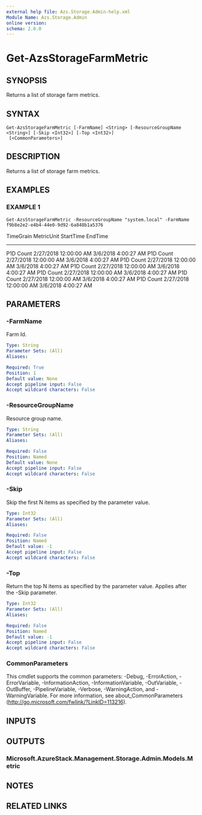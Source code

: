 ```yaml
---
external help file: Azs.Storage.Admin-help.xml
Module Name: Azs.Storage.Admin
online version:
schema: 2.0.0
---
```


# Get-AzsStorageFarmMetric

## SYNOPSIS
Returns a list of storage farm metrics.

## SYNTAX

```
Get-AzsStorageFarmMetric [-FarmName] <String> [-ResourceGroupName <String>] [-Skip <Int32>] [-Top <Int32>]
 [<CommonParameters>]
```

## DESCRIPTION
Returns a list of storage farm metrics.

## EXAMPLES

### EXAMPLE 1
```
Get-AzsStorageFarmMetric -ResourceGroupName "system.local" -FarmName f9b8e2e2-e4b4-44e0-9d92-6a848b1a5376
```

TimeGrain                      MetricUnit                     StartTime                      EndTime
---------                      ----------                     ---------                      -------
P1D                            Count                          2/27/2018 12:00:00 AM          3/6/2018 4:00:27 AM
P1D                            Count                          2/27/2018 12:00:00 AM          3/6/2018 4:00:27 AM
P1D                            Count                          2/27/2018 12:00:00 AM          3/6/2018 4:00:27 AM
P1D                            Count                          2/27/2018 12:00:00 AM          3/6/2018 4:00:27 AM
P1D                            Count                          2/27/2018 12:00:00 AM          3/6/2018 4:00:27 AM
P1D                            Count                          2/27/2018 12:00:00 AM          3/6/2018 4:00:27 AM
P1D                            Count                          2/27/2018 12:00:00 AM          3/6/2018 4:00:27 AM

## PARAMETERS

### -FarmName
Farm Id.

```yaml
Type: String
Parameter Sets: (All)
Aliases:

Required: True
Position: 1
Default value: None
Accept pipeline input: False
Accept wildcard characters: False
```

### -ResourceGroupName
Resource group name.

```yaml
Type: String
Parameter Sets: (All)
Aliases:

Required: False
Position: Named
Default value: None
Accept pipeline input: False
Accept wildcard characters: False
```

### -Skip
Skip the first N items as specified by the parameter value.

```yaml
Type: Int32
Parameter Sets: (All)
Aliases:

Required: False
Position: Named
Default value: -1
Accept pipeline input: False
Accept wildcard characters: False
```

### -Top
Return the top N items as specified by the parameter value.
Applies after the -Skip parameter.

```yaml
Type: Int32
Parameter Sets: (All)
Aliases:

Required: False
Position: Named
Default value: -1
Accept pipeline input: False
Accept wildcard characters: False
```

### CommonParameters
This cmdlet supports the common parameters: -Debug, -ErrorAction, -ErrorVariable, -InformationAction, -InformationVariable, -OutVariable, -OutBuffer, -PipelineVariable, -Verbose, -WarningAction, and -WarningVariable. For more information, see about_CommonParameters (http://go.microsoft.com/fwlink/?LinkID=113216).

## INPUTS

## OUTPUTS

### Microsoft.AzureStack.Management.Storage.Admin.Models.Metric

## NOTES

## RELATED LINKS
